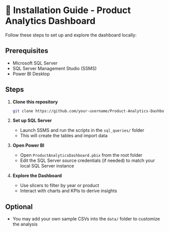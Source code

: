 
# 🚀 Installation Guide - Product Analytics Dashboard

Follow these steps to set up and explore the dashboard locally:

## Prerequisites

- Microsoft SQL Server
- SQL Server Management Studio (SSMS)
- Power BI Desktop

## Steps

1. **Clone this repository**
   ```bash
   git clone https://github.com/your-username/Product-Analytics-Dashboard.git
   ```

2. **Set up SQL Server**
   - Launch SSMS and run the scripts in the `sql_queries/` folder
   - This will create the tables and import data

3. **Open Power BI**
   - Open `ProductAnalyticsDashboard.pbix` from the root folder
   - Edit the SQL Server source credentials (if needed) to match your local SQL Server instance

4. **Explore the Dashboard**
   - Use slicers to filter by year or product
   - Interact with charts and KPIs to derive insights

## Optional

- You may add your own sample CSVs into the `data/` folder to customize the analysis

